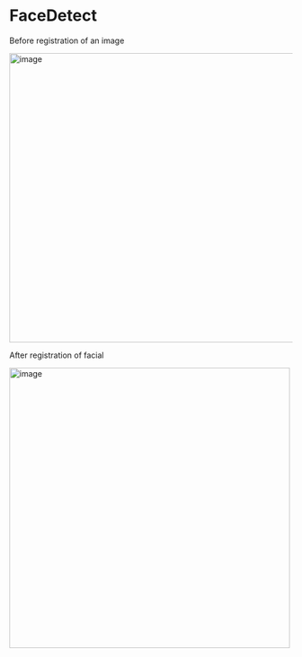 # FaceDetect

Before registration of an image

<img width="515" alt="image" src="https://user-images.githubusercontent.com/90152799/224790358-e0ee4741-b06a-4bb9-bcb9-765040ad97aa.png">


After registration of facial 

<img width="499" alt="image" src="https://user-images.githubusercontent.com/90152799/224790541-0c000d7c-cb04-467d-9f78-a481bd5070ab.png">

